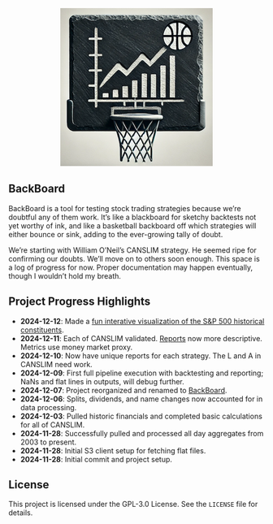 <p align="center">
  <img src="images/logo.png" alt="BackBoard Logo">
</p>

## BackBoard

BackBoard is a tool for testing stock trading strategies because we’re doubtful any of them work. It’s like a blackboard for sketchy backtests not yet worthy of ink, and like a basketball backboard off which strategies will either bounce or sink, adding to the ever-growing tally of doubt. 

We’re starting with William O’Neil’s CANSLIM strategy.  He seemed ripe for confirming our doubts.  We’ll move on to others soon enough. This space is a log of progress for now. Proper documentation may happen eventually, though I wouldn’t hold my breath.

## Project Progress Highlights

- **2024-12-12**: Made a [fun interative visualization of the S&P 500 historical constituents](https://backboard.uk/html/sp500.html).
- **2024-12-11**: Each of CANSLIM validated. [Reports](https://backboard.uk/html/backtest_report.html) now more descriptive. Metrics use money market proxy.
- **2024-12-10**: Now have unique reports for each strategy. The L and A in CANSLIM need work.
- **2024-12-09**: First full pipeline execution with backtesting and reporting; NaNs and flat lines in outputs, will debug further.
- **2024-12-07**: Project reorganized and renamed to [BackBoard](https://backboard.uk/).
- **2024-12-06**: Splits, dividends, and name changes now accounted for in data processing.
- **2024-12-03**: Pulled historic financials and completed basic calculations for all of CANSLIM.
- **2024-11-28**: Successfully pulled and processed all day aggregates from 2003 to present.
- **2024-11-28**: Initial S3 client setup for fetching flat files.
- **2024-11-28**: Initial commit and project setup.

## License

This project is licensed under the GPL-3.0 License. See the `LICENSE` file for details.
